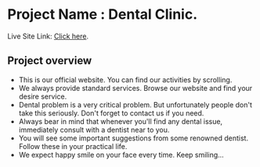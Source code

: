 # Project Name : Dental Clinic.

Live Site Link: [Click here](https://dental-clinic-1ebcb.web.app/).

## Project overview

- This is our official website. You can find our activities by scrolling.
- We always provide standard services. Browse our website and find your desire service.
- Dental problem is a very critical problem. But unfortunately people don't take this seriously. Don't forget to contact us if you need.
- Always bear in mind that whenever you'll find any dental issue, immediately consult with a dentist near to you.
- You will see some important suggestions from some renowned dentist. Follow these in your practical life.
- We expect happy smile on your face every time. Keep smiling...
